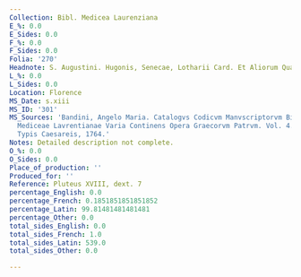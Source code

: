 ```yaml
---
Collection: Bibl. Medicea Laurenziana
E_%: 0.0
E_Sides: 0.0
F_%: 0.0
F_Sides: 0.0
Folia: '270'
Headnote: S. Augustini. Hugonis, Senecae, Lotharii Card. Et Aliorum Quaedam.
L_%: 0.0
L_Sides: 0.0
Location: Florence
MS_Date: s.xiii
MS_ID: '301'
MS_Sources: 'Bandini, Angelo Maria. Catalogvs Codicvm Manvscriptorvm Bibliothecae
  Mediceae Lavrentianae Varia Continens Opera Graecorvm Patrvm. Vol. 4. Florentiae:
  Typis Caesareis, 1764.'
Notes: Detailed description not complete.
O_%: 0.0
O_Sides: 0.0
Place_of_production: ''
Produced_for: ''
Reference: Pluteus XVIII, dext. 7
percentage_English: 0.0
percentage_French: 0.1851851851851852
percentage_Latin: 99.81481481481481
percentage_Other: 0.0
total_sides_English: 0.0
total_sides_French: 1.0
total_sides_Latin: 539.0
total_sides_Other: 0.0

---
```

